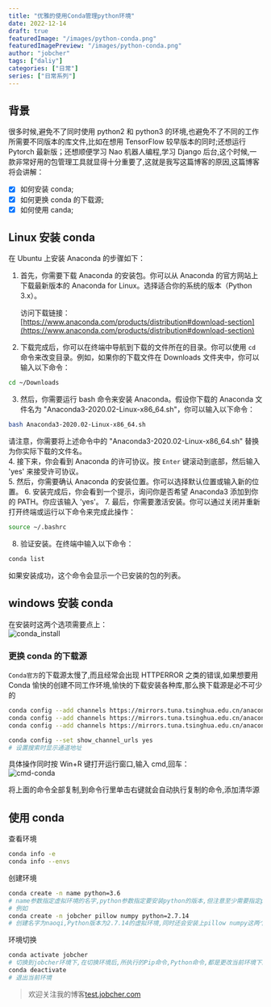 ```yaml
---
title: "优雅的使用Conda管理python环境"
date: 2022-12-14
draft: true
featuredImage: "/images/python-conda.png"
featuredImagePreview: "/images/python-conda.png"
author: "jobcher"
tags: ["daliy"]
categories: ["日常"]
series: ["日常系列"]
---
```


## 背景


很多时候,避免不了同时使用 python2 和 python3 的环境,也避免不了不同的工作所需要不同版本的库文件,比如在想用 TensorFlow 较早版本的同时;还想运行 Pytorch 最新版；还想顺便学习 Nao 机器人编程,学习 Django 后台,这个时候,一款非常好用的包管理工具就显得十分重要了,这就是我写这篇博客的原因,这篇博客将会讲解：

- [x] 如何安装 conda;
- [x] 如何更换 conda 的下载源;
- [x] 如何使用 canda;

## Linux 安装 conda
在 Ubuntu 上安装 Anaconda 的步骤如下：  
  
1. 首先，你需要下载 Anaconda 的安装包。你可以从 Anaconda 的官方网站上下载最新版本的 Anaconda for Linux。选择适合你的系统的版本（Python 3.x）。  
  
   访问下载链接：[https://www.anaconda.com/products/distribution#download-section](https://www.anaconda.com/products/distribution#download-section)  
  
2. 下载完成后，你可以在终端中导航到下载的文件所在的目录。你可以使用 `cd` 命令来改变目录。例如，如果你的下载文件在 Downloads 文件夹中，你可以输入以下命令：
  
```bash
cd ~/Downloads
```

3. 然后，你需要运行 bash 命令来安装 Anaconda。假设你下载的 Anaconda 文件名为 "Anaconda3-2020.02-Linux-x86_64.sh"，你可以输入以下命令：

```bash
bash Anaconda3-2020.02-Linux-x86_64.sh
```
请注意，你需要将上述命令中的 "Anaconda3-2020.02-Linux-x86_64.sh" 替换为你实际下载的文件名。  
4. 接下来，你会看到 Anaconda 的许可协议。按 `Enter` 键滚动到底部，然后输入 'yes' 来接受许可协议。  
5. 然后，你需要确认 Anaconda 的安装位置。你可以选择默认位置或输入新的位置。
6. 安装完成后，你会看到一个提示，询问你是否希望 Anaconda3 添加到你的 PATH。你应该输入 'yes'。
7. 最后，你需要激活安装。你可以通过关闭并重新打开终端或运行以下命令来完成此操作：
```bash
source ~/.bashrc
```
8. 验证安装。在终端中输入以下命令：
```bash
conda list
```
如果安装成功，这个命令会显示一个已安装的包的列表。  

## windows 安装 conda

在安装时这两个选项需要点上：  
![conda_install](/images/conda_install.png)

### 更换 conda 的下载源

`Conda官方`的下载源太慢了,而且经常会出现 HTTPERROR 之类的错误,如果想要用 Conda 愉快的创建不同工作环境,愉快的下载安装各种库,那么换下载源是必不可少的

```sh
conda config --add channels https://mirrors.tuna.tsinghua.edu.cn/anaconda/pkgs/free/
conda config --add channels https://mirrors.tuna.tsinghua.edu.cn/anaconda/cloud/conda-forge
conda config --add channels https://mirrors.tuna.tsinghua.edu.cn/anaconda/cloud/msys2/

conda config --set show_channel_urls yes
# 设置搜索时显示通道地址
```

具体操作同时按 Win+R 键打开运行窗口,输入 cmd,回车：  
![cmd-conda](/images/cmd-conda.png)

将上面的命令全部复制,到命令行里单击右键就会自动执行复制的命令,添加清华源

## 使用 conda

查看环境

```sh
conda info -e
conda info --envs
```

创建环境

```sh
conda create -n name python=3.6
# name参数指定虚拟环境的名字,python参数指定要安装python的版本,但注意至少需要指定python版本或者要安装的包,在后一种情况下,自动安装最新python版本
# 例如
conda create -n jobcher pillow numpy python=2.7.14
# 创建名字为naoqi,Python版本为2.7.14的虚拟环境,同时还会安装上pillow numpy这两个库
```

环境切换

```sh
conda activate jobcher
# 切换到jobcher环境下,在切换环境后,所执行的Pip命令,Python命令,都是更改当前环境下的,不会影响到其他的环境
conda deactivate
# 退出当前环境
```


>欢迎关注我的博客[test.jobcher.com](https://test.jobcher.com/)

